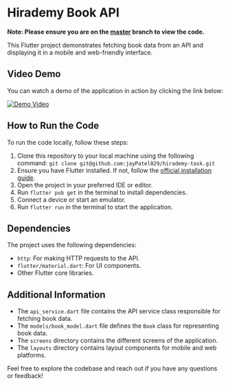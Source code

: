 # Hirademy Book API 
**Note: Please ensure you are on the [master](../../tree/master) branch to view the code.**

This Flutter project demonstrates fetching book data from an API and displaying it in a mobile and web-friendly interface.

## Video Demo

You can watch a demo of the application in action by clicking the link below:

[![Demo Video]()](https://youtu.be/sDVHYUvjGvM)


## How to Run the Code

To run the code locally, follow these steps:

1. Clone this repository to your local machine using the following command:
   `git clone git@github.com:jayPatel029/hirademy-task.git`
3. Ensure you have Flutter installed. If not, follow the [official installation guide](https://flutter.dev/docs/get-started/install).
4. Open the project in your preferred IDE or editor.
5. Run `flutter pub get` in the terminal to install dependencies.
6. Connect a device or start an emulator.
7. Run `flutter run` in the terminal to start the application.

## Dependencies

The project uses the following dependencies:

- `http`: For making HTTP requests to the API.
- `flutter/material.dart`: For UI components.
- Other Flutter core libraries.

## Additional Information

- The `api_service.dart` file contains the API service class responsible for fetching book data.
- The `models/book_model.dart` file defines the `Book` class for representing book data.
- The `screens` directory contains the different screens of the application.
- The `layouts` directory contains layout components for mobile and web platforms.

Feel free to explore the codebase and reach out if you have any questions or feedback!

